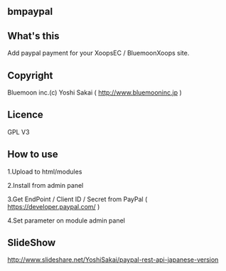 bmpaypal
--------

What's this
-----------

Add paypal payment for your XoopsEC / BluemoonXoops site.

Copyright
---------

Bluemoon inc.(c) Yoshi Sakai ( http://www.bluemooninc.jp )

Licence
-------

GPL V3

How to use
----------

1.Upload to html/modules

2.Install from admin panel

3.Get EndPoint / Client ID / Secret from PayPal ( https://developer.paypal.com/ )

4.Set parameter on module admin panel

SlideShow
---------

http://www.slideshare.net/YoshiSakai/paypal-rest-api-japanese-version